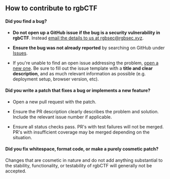 ## How to contribute to rgbCTF

#### **Did you find a bug?**

* **Do not open up a GitHub issue if the bug is a security vulnerability in rgbCTF**. Instead [email the details to us at rgbsec@rgbsec.xyz](mailto:rgbsec@rgbsec.xyz).

* **Ensure the bug was not already reported** by searching on GitHub under [Issues](https://github.com/RGBsec/rgbctf-backend/issues).

* If you're unable to find an open issue addressing the problem, [open a new one](https://github.com/RGBsec/rgbctf-backend/issues/new). Be sure to fill out the issue template with a **title and clear description**, and as much relevant information as possible (e.g. deployment setup, browser version, etc).

#### **Did you write a patch that fixes a bug or implements a new feature?**

* Open a new pull request with the patch.

* Ensure the PR description clearly describes the problem and solution. Include the relevant issue number if applicable.

* Ensure all status checks pass. PR's with test failures will not be merged. PR's with insufficient coverage may be merged depending on the situation.

#### **Did you fix whitespace, format code, or make a purely cosmetic patch?**

Changes that are cosmetic in nature and do not add anything substantial to the stability, functionality, or testability of rgbCTF will generally not be accepted.
